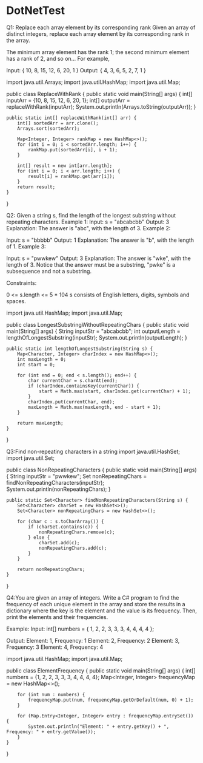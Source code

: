 # DotNetTest

Q1: Replace each array element by its corresponding rank
  Given an array of distinct integers, replace each array element by its corresponding rank in the array.

The minimum array element has the rank 1; the second minimum element has a rank of 2, and so on… For example,

Input:  { 10, 8, 15, 12, 6, 20, 1 } 
Output: { 4, 3, 6, 5, 2, 7, 1 }

import java.util.Arrays;
import java.util.HashMap;
import java.util.Map;

public class ReplaceWithRank {
    public static void main(String[] args) {
        int[] inputArr = {10, 8, 15, 12, 6, 20, 1};
        int[] outputArr = replaceWithRank(inputArr);
        System.out.println(Arrays.toString(outputArr));
    }

    public static int[] replaceWithRank(int[] arr) {
        int[] sortedArr = arr.clone();
        Arrays.sort(sortedArr);

        Map<Integer, Integer> rankMap = new HashMap<>();
        for (int i = 0; i < sortedArr.length; i++) {
            rankMap.put(sortedArr[i], i + 1);
        }

        int[] result = new int[arr.length];
        for (int i = 0; i < arr.length; i++) {
            result[i] = rankMap.get(arr[i]);
        }
        return result;
    }
}

Q2: Given a string s, find the length of the longest substring without repeating characters.
Example 1:
Input: s = "abcabcbb"
Output: 3
Explanation: The answer is "abc", with the length of 3.
Example 2:

Input: s = "bbbbb"
Output: 1
Explanation: The answer is "b", with the length of 1.
Example 3:

Input: s = "pwwkew"
Output: 3
Explanation: The answer is "wke", with the length of 3.
Notice that the answer must be a substring, "pwke" is a subsequence and not a substring.
 
Constraints:

0 <= s.length <= 5 * 104
s consists of English letters, digits, symbols and spaces.


import java.util.HashMap;
import java.util.Map;

public class LongestSubstringWithoutRepeatingChars {
    public static void main(String[] args) {
        String inputStr = "abcabcbb";
        int outputLength = lengthOfLongestSubstring(inputStr);
        System.out.println(outputLength);
    }

    public static int lengthOfLongestSubstring(String s) {
        Map<Character, Integer> charIndex = new HashMap<>();
        int maxLength = 0;
        int start = 0;

        for (int end = 0; end < s.length(); end++) {
            char currentChar = s.charAt(end);
            if (charIndex.containsKey(currentChar)) {
                start = Math.max(start, charIndex.get(currentChar) + 1);
            }
            charIndex.put(currentChar, end);
            maxLength = Math.max(maxLength, end - start + 1);
        }

        return maxLength;
    }
}

Q3:Find non-repeating characters in a string 
import java.util.HashSet;
import java.util.Set;

public class NonRepeatingCharacters {
    public static void main(String[] args) {
        String inputStr = "pwwkew";
        Set<Character> nonRepeatingChars = findNonRepeatingCharacters(inputStr);
        System.out.println(nonRepeatingChars);
    }

    public static Set<Character> findNonRepeatingCharacters(String s) {
        Set<Character> charSet = new HashSet<>();
        Set<Character> nonRepeatingChars = new HashSet<>();

        for (char c : s.toCharArray()) {
            if (charSet.contains(c)) {
                nonRepeatingChars.remove(c);
            } else {
                charSet.add(c);
                nonRepeatingChars.add(c);
            }
        }

        return nonRepeatingChars;
    }
}

Q4:You are given an array of integers. 
Write a C# program to find the frequency of each unique element in the array and 
store the results in a dictionary where the key is the element and the value is its frequency.
Then, print the elements and their frequencies.

Example:
Input:
int[] numbers = { 1, 2, 2, 3, 3, 3, 4, 4, 4, 4 };

Output:
Element: 1, Frequency: 1
Element: 2, Frequency: 2
Element: 3, Frequency: 3
Element: 4, Frequency: 4


import java.util.HashMap;
import java.util.Map;

public class ElementFrequency {
    public static void main(String[] args) {
        int[] numbers = {1, 2, 2, 3, 3, 3, 4, 4, 4, 4};
        Map<Integer, Integer> frequencyMap = new HashMap<>();

        for (int num : numbers) {
            frequencyMap.put(num, frequencyMap.getOrDefault(num, 0) + 1);
        }

        for (Map.Entry<Integer, Integer> entry : frequencyMap.entrySet()) {
            System.out.println("Element: " + entry.getKey() + ", Frequency: " + entry.getValue());
        }
    }
}
